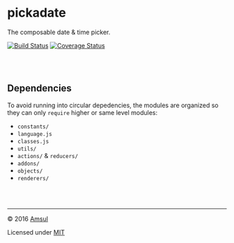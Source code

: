 # pickadate

The composable date & time picker.

[![Build Status](https://travis-ci.org/amsul/pickadate.js.svg?branch=next)](https://travis-ci.org/amsul/pickadate.js) [![Coverage Status](https://coveralls.io/repos/github/amsul/pickadate.js/badge.svg?branch=next)](https://coveralls.io/github/amsul/pickadate.js?branch=next)



<br /><br />

## Dependencies

To avoid running into circular depedencies, the modules are organized so they can only `require` higher or same level modules:

- `constants/`
- `language.js`
- `classes.js`
- `utils/`
- `actions/` & `reducers/`
- `addons/`
- `objects/`
- `renderers/`



<br /><br />

---

© 2016 [Amsul](http://twitter.com/amsul_)

Licensed under [MIT](http://amsul.ca/MIT)